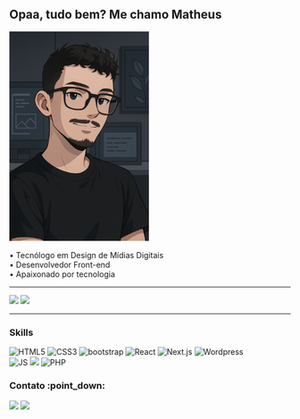 ## Opaa, tudo bem? Me chamo Matheus
<img width="250" src="matheus.png" />

• Tecnólogo em Design de Mídias Digitais <br>
• Desenvolvedor Front-end <br>
• Apaixonado por tecnologia

<hr>
<div>
    <img src="https://streak-stats.demolab.com/?user=ed-matheus&theme=dark">
    <img height="180em" src="https://github-readme-stats.vercel.app/api/top-langs/?username=ed-matheus&layout=compact&langs_count=7&theme=dark"/>
</div>
<hr>

<h3>Skills</h3>

<div>
  <img alt="HTML5" src="https://img.shields.io/badge/html5-%23E34F26.svg?style=for-the-badge&logo=html5&logoColor=white">
  <img alt="CSS3" src="https://img.shields.io/badge/css3-%231572B6.svg?style=for-the-badge&logo=css3&logoColor=white">
  <img alt="bootstrap" src="https://img.shields.io/badge/Bootstrap-563D7C?style=for-the-badge&logo=bootstrap&logoColor=white">
  <img alt="React" src="https://img.shields.io/badge/react-%2320232a.svg?style=for-the-badge&logo=react&logoColor=%2361DAFB"> 
  <img alt="Next.js" src="https://img.shields.io/badge/next.js-%2320232a.svg?style=for-the-badge&logo=next.js&logoColor=%2361DAFB"> 
  <img alt="Wordpress" src="https://img.shields.io/badge/Wordpress-21759B?style=for-the-badge&logo=wordpress&logoColor=white">
  <br>
  <img alt="JS" src="https://img.shields.io/badge/javascript-%23323330.svg?style=for-the-badge&logo=javascript&logoColor=%23F7DF1E">
  <img src="https://img.shields.io/badge/python-3670A0?style=for-the-badge&logo=python&logoColor=ffdd54">
  <img alt="PHP" src="https://img.shields.io/badge/PHP-777BB4?style=for-the-badge&logo=php&logoColor=white">
</div>

<h3>Contato :point_down:</h3>

<div style="display: flex; justify-content: between;">
    <div>
        <a href="https://www.linkedin.com/in/edson-matheus-b5a0171ba/" target="_blank"><img src="https://img.shields.io/badge/-LinkedIn-%230077B5?style=for-the-badge&logo=linkedin&logoColor=white" target="_blank"></a> 
        <a href = "mailto:edsonmatheus02@hotmail.com"><img src="https://img.shields.io/badge/-Gmail-%23333?style=for-the-badge&logo=gmail&logoColor=white" target="_blank"></a>
    </div>
</div>
